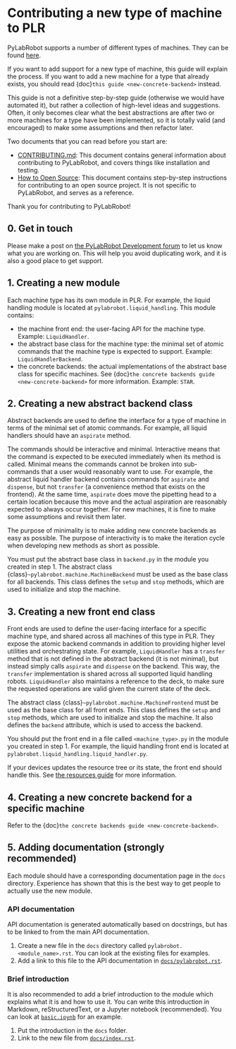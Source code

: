 # Contributing a new type of machine to PLR

PyLabRobot supports a number of different types of machines. They can be found [here](/user_guide/machines).

If you want to add support for a new type of machine, this guide will explain the process. If you want to add a new machine for a type that already exists, you should read {doc}`this guide <new-concrete-backend>` instead.

This guide is not a definitive step-by-step guide (otherwise we would have automated it), but rather a collection of high-level ideas and suggestions. Often, it only becomes clear what the best abstractions are after two or more machines for a type have been implemented, so it is totally valid (and encouraged) to make some assumptions and then refactor later.

Two documents that you can read before you start are:

- [CONTRIBUTING.md](https://github.com/PyLabRobot/pylabrobot/blob/main/CONTRIBUTING.md): This document contains general information about contributing to PyLabRobot, and covers things like installation and testing.
- [How to Open Source](https://docs.pylabrobot.org/how-to-open-source.html): This document contains step-by-step instructions for contributing to an open source project. It is not specific to PyLabRobot, and serves as a reference.

Thank you for contributing to PyLabRobot!

## 0. Get in touch

Please make a post on [the PyLabRobot Development forum](https://discuss.pylabrobot.org) to let us know what you are working on. This will help you avoid duplicating work, and it is also a good place to get support.

## 1. Creating a new module

Each machine type has its own module in PLR. For example, the liquid handling module is located at `pylabrobot.liquid_handling`. This module contains:

- the machine front end: the user-facing API for the machine type. Example: `LiquidHandler`.
- the abstract base class for the machine type: the minimal set of atomic commands that the machine type is expected to support. Example: `LiquidHandlerBackend`.
- the concrete backends: the actual implementations of the abstract base class for specific machines. See {doc}`the concrete backends guide <new-concrete-backend>` for more information. Example: `STAR`.

## 2. Creating a new abstract backend class

Abstract backends are used to define the interface for a type of machine in terms of the minimal set of atomic commands. For example, all liquid handlers should have an `aspirate` method.

The commands should be interactive and minimal. Interactive means that the command is expected to be executed immediately when its method is called. Minimal means the commands cannot be broken into sub-commands that a user would reasonably want to use. For example, the abstract liquid handler backend contains commands for `aspirate` and `dispense`, but not `transfer` (a convenience method that exists on the frontend). At the same time, `aspirate` does move the pipetting head to a certain location because this move and the actual aspiration are reasonably expected to always occur together. For new machines, it is fine to make some assumptions and revisit them later.

The purpose of minimality is to make adding new concrete backends as easy as possible. The purpose of interactivity is to make the iteration cycle when developing new methods as short as possible.

You must put the abstract base class in `backend.py` in the module you created in step 1. The abstract class {class}`~pylabrobot.machine.MachineBackend` must be used as the base class for all backends. This class defines the `setup` and `stop` methods, which are used to initialize and stop the machine.

## 3. Creating a new front end class

Front ends are used to define the user-facing interface for a specific machine type, and shared across all machines of this type in PLR. They expose the atomic backend commands in addition to providing higher level utilities and orchestrating state. For example, `LiquidHandler` has a `transfer` method that is not defined in the abstract backend (it is not minimal), but instead simply calls `aspirate` and `dispense` on the backend. This way, the `transfer` implementation is shared across all supported liquid handling robots. `LiquidHandler` also maintains a reference to the deck, to make sure the requested operations are valid given the current state of the deck.

The abstract class {class}`~pylabrobot.machine.MachineFrontend` must be used as the base class for all front ends. This class defines the `setup` and `stop` methods, which are used to initialize and stop the machine. It also defines the `backend` attribute, which is used to access the backend.

You should put the front end in a file called `<machine_type>.py` in the module you created in step 1. For example, the liquid handling front end is located at `pylabrobot.liquid_handling.liquid_handler.py`.

If your devices updates the resource tree or its state, the front end should handle this. See [the resources guide](/resources/introduction.md) for more information.

## 4. Creating a new concrete backend for a specific machine

Refer to the {doc}`the concrete backends guide <new-concrete-backend>`.

## 5. Adding documentation (strongly recommended)

Each module should have a corresponding documentation page in the `docs` directory. Experience has shown that this is the best way to get people to actually use the new module.

### API documentation

API documentation is generated automatically based on docstrings, but has to be linked to from the main API documentation.

1. Create a new file in the `docs` directory called `pylabrobot.<module_name>.rst`. You can look at the existing files for examples.
2. Add a link to this file to the API documentation in [`docs/pylabrobot.rst`](https://github.com/PyLabRobot/pylabrobot/blob/main/docs/pylabrobot.rst).

### Brief introduction

It is also recommended to add a brief introduction to the module which explains what it is and how to use it. You can write this introduction in Markdown, reStructuredText, or a Jupyter notebook (recommended). You can look at [`basic.ipynb`](https://github.com/PyLabRobot/pylabrobot/blob/main/docs/basic.ipynb) for an example.

1. Put the introduction in the `docs` folder.
2. Link to the new file from [`docs/index.rst`](https://github.com/PyLabRobot/pylabrobot/blob/main/docs/index.rst).
